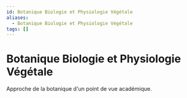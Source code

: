 ```yaml
---
id: Botanique Biologie et Physiologie Végétale
aliases:
  - Botanique Biologie et Physiologie Végétale
tags: []
---
```


# Botanique Biologie et Physiologie Végétale

Approche de la botanique d'un point de vue académique.


